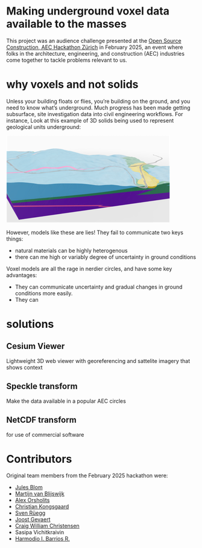 # Making underground voxel data available to the masses

This project was an audience challenge presented at the 
[Open Source Construction, AEC Hackathon Zürich](https://opensource.construction/events/aec-hackathon-zurich-2025/)
in February 2025, an event where folks in the architecture, engineering, and construction (AEC) industries come together 
to tackle problems relevant to us. 

# why voxels and not solids
Unless your building floats or flies, you’re building on the ground, and you need to know what’s underground. 
Much progress has been made getting subsurface, site investigation data into civil engineering workflows. For instance,
Look at this example of 3D solids being used to represent geological units underground: 

![img.png](assets/example_solids_underground_model.png)

However, models like these are lies! They fail to communicate two keys things: 
- natural materials can be highly heterogenous
- there can me high or variably degree of uncertainty in ground conditions

Voxel models are all the rage in nerdier circles, and have some key advantages: 
- They can communicate uncertainty and gradual changes in ground conditions more easily. 
- They can 


# solutions

## Cesium Viewer
Lightweight 3D web viewer with georeferencing and sattelite imagery that shows context

## Speckle transform 
Make the data available in a popular AEC circles

## NetCDF transform 
for use of commercial software

# Contributors
Original team members from the February 2025 hackathon were: 

- [Jules Blom](https://github.com/JulesBlm)
- [Martijn van Blijswijk](https://github.com/Martijn-van-Blijswijk)
- [Alex Orsholits](https://github.com/meh301)
- [Christian Kongsgaard](https://github.com/ocni-dtu)
- [Sven Rüegg](https://github.com/svenruegg)
- [Joost Gevaert](https://github.com/JoostGevaert)
- [Craig William Christensen](https://github.com/Duke-of-Lizard)
- Sasipa Vichitkraivin
- [Harmodio I. Barrios R.](https://www.linkedin.com/in/barriosrios/)


